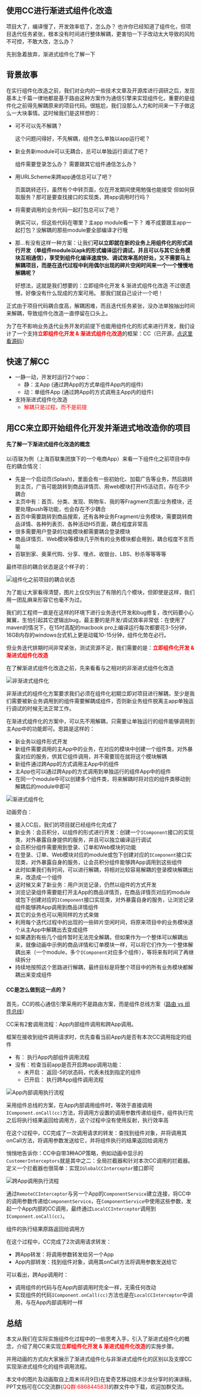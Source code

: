 ## 使用CC进行渐进式组件化改造


项目大了，编译慢了，开发效率低了，怎么办？
也许你已经知道了组件化，但项目迭代任务紧张，根本没有时间进行整体解耦，更害怕一下子改动太大导致的风险不可控，不敢大改，怎么办？

先别急着放弃，渐进式组件化了解一下

## 背景故事

在实行组件化改造之前，我们对业内的一些技术文章及开源库进行调研之后，发现基本上千篇一律地都是基于路由这种方案作为通信引擎来实现组件化，重要的是组件化之前得先解耦原来的项目代码。很尴尬，我们没那么人力和时间来一下子做这么一大块事情。这时候我们是这样想的：

- 可不可以先不解耦？

    这个问题问得好，不先解耦，组件怎么单独以app运行呢？

- 新业务新module可以无耦合，总可以单独运行调试了吧？

    组件需要登录怎么办？
    需要跟其它组件通信怎么办？

- 用URLScheme来跨app通信总可以了吧？

    页面跳转还行，虽然有个中转页面，仅在开发期间使用勉强也能接受
    但如何获取服务？那可是要查找接口的实现类，跨app调用时行吗？
    
- 将需要调用的业务代码一起打包总可以了吧？

    确实可以，但这些代码在哪里？主app module看一下？
    难不成要跟主app一起打包？没解耦的那些module要全部编译才行哦

- 那...有没有这样一种方案：让我们**可以立即就在新的业务上用组件化的形式进行开发（单组件module以apk的形式编译运行调试，并且可以与其它业务模块互相通信），享受到组件化编译速度快、调试效率高的好处，又不需要马上解耦项目，而是在迭代过程中利用偶尔出现的碎片空闲时间来一个一个慢慢地解耦呢？**

    好想法，这就是我们想要的：立即组件化开发 & 渐进式组件化改造
    不过很遗憾，好像没有什么现成的方案可用。
    那我们就自己设计一个吧！


正式由于项目代码耦合度高，解耦困难，而且迭代任务紧张，没办法单独抽出时间来解耦，导致组件化改造一直停留在口头上。

为了在不影响业务迭代业务开发的前提下也能用组件化的形式来进行开发，我们设计了一个支持<font color=red>**立即组件化开发 & 渐进式组件化改造**</font>的框架：CC（已开源，[点这里看源码](https://github.com/luckybilly/CC)）




## 快速了解CC

- 一静一动，开发时运行2个app：
  - 静：主App (通过跨App的方式单组件App内的组件)
  - 动：单组件App (通过跨App的方式调用主App内的组件)
- 支持渐进式组件化改造
  - <font color=red>解耦只是过程，而不是前提</font>

## 用CC来立即开始组件化开发并渐进式地改造你的项目

#### 先了解一下渐进式组件化改造的概念

以i百联为例（上海百联集团旗下的一个电商App）来看一下组件化之前项目中存在的耦合情况：

- 先是一个启动页(Splash)，里面会有一些初始化、加载广告等业务，然后跳转到主页，广告可能跳转到商品详情页、用web模块打开H5活动页，存在不少耦合
- 主页中有：首页、分类、发现、购物车、我的等Fragment页面/业务模块，还要处理push等功能，也会存在不少耦合
- 首页中需要跳转到商品搜索，还有各种业务Fragment/业务模块，需要跳转商品详情、各种列表页、各种活动H5页面，耦合程度非常高
- 很多需要用户登录的功能模块都需要耦合登录模块
- 商品详情页、Web模块等模块几乎所有的业务模块都会用到，耦合程度不言而喻
- 百联到家、奥莱代购、分享、埋点、收银台、LBS、秒杀等等等等

最终项目的耦合状态是这个样子的：

![组件化之前项目的耦合状态][组件化之前项目的耦合状态]

为了能让大家看得清楚，图片上仅仅列出了有限的几个模块，但即使是这样，我们用一团乱麻来形容它也毫不为过。

我们的工程师一直是在这样的环境下进行业务迭代开发和bug修复，改代码要小心翼翼，生怕引起其它逻辑出bug，最主要的是开发/调试效率非常低：在使用了maven的情况下，在15吋高配的macbook pro上编译运行每次都要花3-5分钟，16GB内存的windows台式机上更是动辄10-15分钟，组件化势在必行。

但业务迭代排期时间非常紧张，测试资源不足，我们需要的是：<font color=red>**立即组件化开发 & 渐进式组件化改造**</font>
  
在了解渐进式组件化改造之前，先来看看与之相对的非渐进式组件化改造

![非渐进式组件化][非渐进式组件化]

非渐进式的组件化方案要求我们必须在组件化初期立即对项目进行解耦，至少是我们需要被新业务调用到的组件需要解耦成组件，否则新业务组件脱离主app单独运行调试的时候无法正常工作。

在渐进式组件化的方案中，可以先不用解耦，只需要让单独运行的组件能够调用到主App中的功能即可。思路是这样的：

- 新业务以组件形式开发
- 新组件需要调用的主App中的业务，在对应的模块中创建一个组件类，对外暴露对应的服务，供其它组件调用，并不需要现在就将这个模块解耦
- 新组件通过跨App的方式调用主App中的组件
- 主App也可以通过跨App的方式调用到单独运行的组件App中的组件
- 在同一个module中可以创建多个组件类，将来解耦时将对应的组件类移动到解耦后的module中即可

![渐进式组件化][渐进式组件化]

动画旁白：

- 接入CC后，我们的项目就已经组件化完成了
- 新业务：会员积分，以组件的形式进行开发：创建一个`IComponent`接口的实现类，对外暴露自身提供的服务，并且可以独立编译运行调试
- 会员积分组件需要用到登录、订单和Web模块的功能
- 在登录、订单、Web模块对应的module或包下创建对应的`IComponent`接口实现类，对外暴露自身的服务，让会员积分组件能够跨App调用到这些组件
- 此时如果我们有时间，可以进行解耦，将相对比较容易解耦的登录模块解耦出来，改造成一个组件
- 这时候又来了新业务：用户浏览记录，仍然以组件的方式开发
- 浏览记录组件需要能打开主App的商品详情页，在商品详情页对应的module或包下创建对应的`IComponent`接口实现类，对外暴露自身的服务，让浏览记录组件能够跨App调用到商品详情组件
- 其它的业务也可以用同样的方式来做
- 利用每个迭代过程中的出现的一些碎片空闲时间，将原来项目中的业务模块逐个从主App中解耦出去变成组件
- 如果遇到有些几个组件暂时无法完全解耦，但如果作为一个整体可以解耦出来，就像动画中示例的商品详情和订单模块一样，可以将它们作为一个整体解耦出来（一个module，多个`IComponent`对应多个组件），等将来有时间了再继续拆分
- 持续地按照这个思路进行解耦，最终目标是将整个项目中的所有业务模块都解耦出来变成组件

#### CC是怎么做到这一点的？

首先，CC的核心通信引擎采用的不是路由方案，而是组件总线方案（[路由 vs 组件总线][路由 vs 组件总线]）

CC采有2套调用流程：App内部组件调用和跨App调用。


框架在接收到组件调用请求时，优先查看当前App内是否有本次CC调用指定的组件

- 有： 执行App内部组件调用流程
- 没有：检查当前app是否开启跨app调用功能：
  - 未开启： 返回-5的状态码，代表未找到指定的组件
  - 已开启： 执行跨App组件调用流程


![App内部调用执行流程][App内部调用执行流程]

采用组件总线的方案，在App内部调用组件时，等效于直接调用`IComponent.onCall(cc)`方法，将调用方设置的调用参数传递给组件，组件执行完之后将执行结果返回给调用方，这个过程中没有使用反射，执行效率高

在这个过程中，CC完成了一次调用请求的转发：查找到组件对象，并将调用其onCall方法，将调用参数发送给它，并将组件执行的结果返回给调用方

悄悄地告诉你：CC中自带3种AOP策略，例如动画中显示的`CustomerInterceptors`就是其中之二：全局拦截器和针对本次CC调用的拦截器。定义一个拦截器也很简单：实现`IGlobalCCInterceptor`接口即可


![跨App调用执行流程][跨App调用执行流程]

通过`RemoteCCInterceptor`与另一个App的`ComponentService`建立连接，将CC中的调用参数传递给`ComponentService`，在`ComponentService`中使用这些参数，发起一个App内部的CC调用，最终通过`LocalCCInterceptor`调用到`IComponent.onCall(cc)`。

组件的执行结果原路返回给调用方

在这个过程中，CC完成了2次调用请求转发：

- 跨App转发：将调用参数转发给另一个App
- App内部转发：找到组件对象，调用其onCall方法将调用参数发送给它


可以看出，跨App调用时：

- 调用组件的代码与在App内部调用时完全一样，无需任何改动
- 实现组件的代码`IComponent.onCall(cc)`方法也是在`LocalCCInterceptor`中调用，与在App内部调用时一样


## 总结

本文从我们在实际实施组件化过程中的一些思考入手，引入了渐进式组件化的概念，介绍了用CC来实现<font color=red>**立即组件化开发 & 渐进式组件化改造**</font>的实施步骤。

并用动画的方式向大家展示了渐进式组件化与非渐进式组件化的区别以及支撑CC实现渐进式组件化的组件调用流程。

本文中的图片及动画取自上周末(6月9日)在爱奇艺移动技术沙龙分享时的演讲稿，PPT文档可在CC交流群(<font color=red>QQ群:686844583</font>)的群文件中下载，欢迎加群交流。


[路由 vs 组件总线]: https://juejin.im/post/5ab5d1726fb9a028ba1f6cb9
[组件化之前项目的耦合状态]: https://user-gold-cdn.xitu.io/2018/6/17/16409ff21d62f4d0?w=640&h=368&f=png&s=338918
[非渐进式组件化]: https://user-gold-cdn.xitu.io/2018/6/17/16409fdb119412ec?w=774&h=456&f=gif&s=341649
[渐进式组件化]: https://user-gold-cdn.xitu.io/2018/6/17/16409fe47b10e7c1?w=774&h=456&f=gif&s=1840869
[App内部调用执行流程]: https://user-gold-cdn.xitu.io/2018/6/17/16409ff94872e784?w=774&h=445&f=gif&s=439136
[跨App调用执行流程]: https://user-gold-cdn.xitu.io/2018/6/17/16409feccde06b2a?w=774&h=456&f=gif&s=583907
